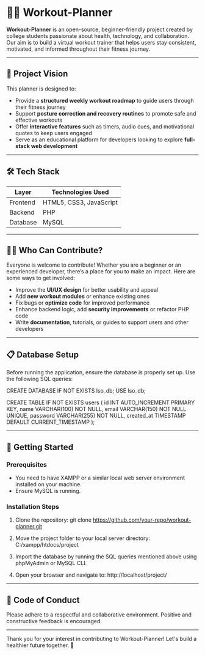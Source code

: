 # 🏋️‍♀️ Workout-Planner

**Workout-Planner** is an open-source, beginner-friendly project created by college students passionate about health, technology, and collaboration. Our aim is to build a virtual workout trainer that helps users stay consistent, motivated, and informed throughout their fitness journey.

---

## 🌟 Project Vision

This planner is designed to:

- Provide a **structured weekly workout roadmap** to guide users through their fitness journey
- Support **posture correction and recovery routines** to promote safe and effective workouts
- Offer **interactive features** such as timers, audio cues, and motivational quotes to keep users engaged
- Serve as an educational platform for developers looking to explore **full-stack web development**

---

## 🛠️ Tech Stack

| Layer     | Technologies Used      |
|-----------|------------------------|
| Frontend  | HTML5, CSS3, JavaScript|
| Backend   | PHP                    |
| Database  | MySQL                  |

---

## 👩‍💻 Who Can Contribute?

Everyone is welcome to contribute! Whether you are a beginner or an experienced developer, there’s a place for you to make an impact. Here are some ways to get involved:

- Improve the **UI/UX design** for better usability and appeal
- Add **new workout modules** or enhance existing ones
- Fix bugs or **optimize code** for improved performance
- Enhance backend logic, add **security improvements** or refactor PHP code
- Write **documentation**, tutorials, or guides to support users and other developers

---

## 📋 Database Setup

Before running the application, ensure the database is properly set up. Use the following SQL queries:

CREATE DATABASE IF NOT EXISTS lso_db;
USE lso_db;

CREATE TABLE IF NOT EXISTS users (
id INT AUTO_INCREMENT PRIMARY KEY,
name VARCHAR(100) NOT NULL,
email VARCHAR(150) NOT NULL UNIQUE,
password VARCHAR(255) NOT NULL,
created_at TIMESTAMP DEFAULT CURRENT_TIMESTAMP
);


---

## 🚀 Getting Started

### Prerequisites

- You need to have XAMPP or a similar local web server environment installed on your machine.
- Ensure MySQL is running.

### Installation Steps

1. Clone the repository:
git clone https://github.com/your-repo/workout-planner.git

2. Move the project folder to your local server directory:
C:/xampp/htdocs/project

3. Import the database by running the SQL queries mentioned above using phpMyAdmin or MySQL CLI.

4. Open your browser and navigate to:
http://localhost/project/


---

## 🤝 Code of Conduct

Please adhere to a respectful and collaborative environment. Positive and constructive feedback is encouraged.

---

Thank you for your interest in contributing to Workout-Planner! Let's build a healthier future together. 💪








